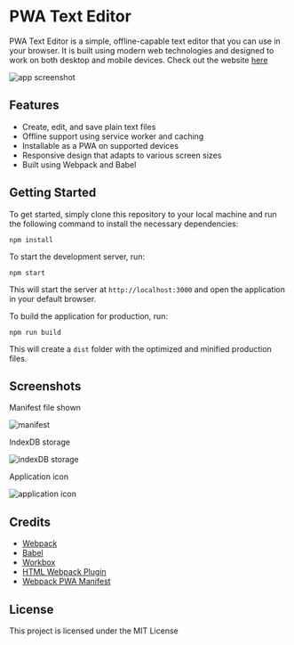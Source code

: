 PWA Text Editor
===============

PWA Text Editor is a simple, offline-capable text editor that you can use in your browser. It is built using modern web technologies and designed to work on both desktop and mobile devices. Check out the website [here](https://peaceful-plains-18287.herokuapp.com/)

![app screenshot](https://user-images.githubusercontent.com/108836644/223290576-78a7948d-dc51-4408-93dd-df2b52afb491.PNG)


Features
--------

-   Create, edit, and save plain text files
-   Offline support using service worker and caching
-   Installable as a PWA on supported devices
-   Responsive design that adapts to various screen sizes
-   Built using Webpack and Babel

Getting Started
---------------

To get started, simply clone this repository to your local machine and run the following command to install the necessary dependencies:


`npm install`

To start the development server, run:



`npm start`

This will start the server at `http://localhost:3000` and open the application in your default browser.

To build the application for production, run:


`npm run build`

This will create a `dist` folder with the optimized and minified production files.

Screenshots
-------

Manifest file shown

![manifest](https://user-images.githubusercontent.com/108836644/223290486-bf0a00c5-a216-4a52-8a02-40cc059be159.png)

IndexDB storage

![indexDB storage](https://user-images.githubusercontent.com/108836644/223290515-3ccec480-e79b-4d38-9cbf-1bc9e85644fc.png)

Application icon

![application icon](https://user-images.githubusercontent.com/108836644/223290543-f900f3e0-4204-4d1c-b67d-060e4e03a67f.PNG)



Credits
-------

-   [Webpack](https://webpack.js.org/)
-   [Babel](https://babeljs.io/)
-   [Workbox](https://developers.google.com/web/tools/workbox)
-   [HTML Webpack Plugin](https://webpack.js.org/plugins/html-webpack-plugin/)
-   [Webpack PWA Manifest](https://github.com/arthurbergmz/webpack-pwa-manifest)

License
-------

This project is licensed under the MIT License
